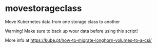 # movestorageclass
Move Kubernetes data from one storage class to another

Warning! Make sure to back up wour data before using this script!

More info at https://kube.pt/how-to-migrate-longhorn-volumes-to-a-csi/
